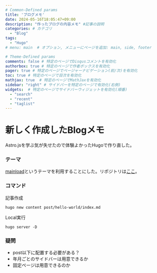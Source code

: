 ```yaml
---
# Common-Defined params
title: 'ブログメモ'
date: 2024-05-16T18:05:47+09:00
description: "作ったブログの内容メモ" #記事の説明
categories: # カテゴリ
  - "Blog"
tags:
  - "Hugo"
# menu: main  # オプション, メニューにページを追加: main, side, footer

# Theme-Defined params
comments: false # 特定のページでDisqusコメントを有効化
authorbox: true # 特定のページで作者ボックスを有効化
pager: true # 特定のページでページャーナビゲーション(前/次)を有効化
toc: true # 特定のページで目次を有効化
mathjax: true  # 特定のページでMathJaxを有効化
sidebar: "right" # サイドバーを特定のページで有効化(右側)
widgets:  # 特定のページでサイドバーウィジェットを有効化(順番)
  - "search"
  - "recent"
  - "taglist"
---
```


# 新しく作成したBlogメモ
Astro.jsを学ぶ気が失せたので体験よかったHugoで作り直した。

### テーマ
[mainload](https://themes.gohugo.io/themes/mainroad/)というテーマを利用することにした。リポジトリは[ここ](https://github.com/Vimux/Mainroad/tree/master)。

### コマンド
記事作成
```
hugo new content post/hello-world/index.md
```

Local実行
```
hugo server -D
```
### 疑問
- post以下に配置する必要がある？
- 年月ごとのサイドバーは用意できるか
- 固定ページは用意できるのか